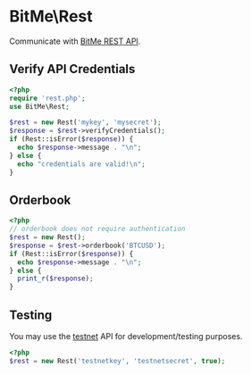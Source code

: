 # BitMe\Rest

Communicate with [BitMe REST API](https://test.bitme.com/docs/rest).

## Verify API Credentials

```php
<?php
require 'rest.php';
use BitMe\Rest;

$rest = new Rest('mykey', 'mysecret');
$response = $rest->verifyCredentials();
if (Rest::isError($response)) {
  echo $response->message . "\n";
} else {
  echo "credentials are valid!\n";
}
```

## Orderbook

```php
<?php
// orderbook does not require authentication
$rest = new Rest();
$response = $rest->orderbook('BTCUSD');
if (Rest::isError($response)) {
  echo $response->message . "\n";
} else {
  print_r($response);
}
```

## Testing

You may use the [testnet](https://test.bitme.com) API for development/testing 
purposes.

```php
<?php
$rest = new Rest('testnetkey', 'testnetsecret', true);
```
